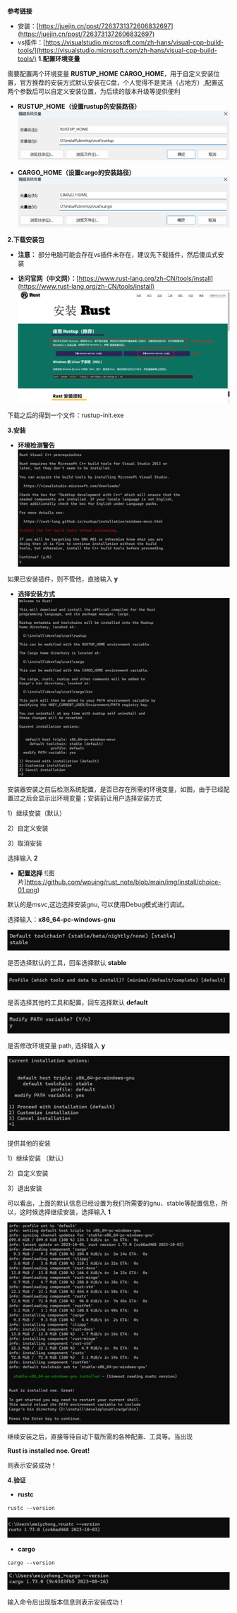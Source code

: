 **参考链接**

* 安装：[https://juejin.cn/post/7263731372606832697](https://juejin.cn/post/7263731372606832697)
* vs插件：[https://visualstudio.microsoft.com/zh-hans/visual-cpp-build-tools/](https://visualstudio.microsoft.com/zh-hans/visual-cpp-build-tools/)
**1.配置环境变量**

需要配置两个环境变量 **RUSTUP_HOME** **CARGO_HOME**，用于自定义安装位置，官方推荐的安装方式默认安装在C盘，个人觉得不是灵活（占地方）,配置这两个参数后可以自定义安装位置，为后续的版本升级等提供便利

* **RUSTUP_HOME（****设置rustup的安装路径****）**
  ![图片](https://github.com/wpuing/rust_note/blob/main/img/install/rustup_home.png)


* **CARGO_HOME（****设置cargo的安装路径****）**
  ![图片](https://github.com/wpuing/rust_note/blob/main/img/install/cargo_home.png)


**2.下载安装包**

* **注意：**
部分电脑可能会存在vs插件未存在，建议先下载插件，然后傻瓜式安装

* **访问官网（中文网）：**[https://www.rust-lang.org/zh-CN/tools/install](https://www.rust-lang.org/zh-CN/tools/install)
  ![图片](https://github.com/wpuing/rust_note/blob/main/img/install/official_website.png)


下载之后的得到一个文件：rustup-init.exe

**3.安装**

* **环境检测警告**
  ![图片](https://github.com/wpuing/rust_note/blob/main/img/install/wrn.png)


如果已安装插件，则不管他，直接输入 **y**

* **选择安装方式**
  ![图片](https://github.com/wpuing/rust_note/blob/main/img/install/insta_mdth.png)


安装器安装之前后检测系统配置，是否已存在所需的环境变量，如图，由于已经配置过之后会显示出环境变量；安装前让用户选择安装方式

1）继续安装（默认）

2）自定义安装

3）取消安装

选择输入 **2**

* **配置选择**
  ![图片]https://github.com/wpuing/rust_note/blob/main/img/install/choice-01.png)


默认的是msvc,这边选择安装gnu, 可以使用Debug模式进行调试。

选择输入：**x86_64-pc-windows-gnu**

![图片](https://github.com/wpuing/rust_note/blob/main/img/install/choice-02.png)


是否选择默认的工具，回车选择默认 **stable**

![图片](https://github.com/wpuing/rust_note/blob/main/img/install/choice-03.png)


是否选择其他的工具和配置，回车选择默认 **default**

![图片](https://github.com/wpuing/rust_note/blob/main/img/install/choice-04.png)


是否修改环境变量 path, 选择输入 **y**

![图片](https://github.com/wpuing/rust_note/blob/main/img/install/choice-05.png)


提供其他的安装

1）继续安装 （默认）

2）自定义安装

3）退出安装

可以看出，上面的默认信息已经设置为我们所需要的gnu、stable等配置信息，所以，这时候选择继续安装，选择输入 **1**

![图片](https://github.com/wpuing/rust_note/blob/main/img/install/choice-06.png)


继续安装之后，直接等待自动下载所需的各种配置、工具等。当出现

**Rust is installed noe. Great!**

则表示安装成功！

**4.验证**

* **rustc**
```plain
rustc --version
```

![图片](https://github.com/wpuing/rust_note/blob/main/img/install/check-01.png)


* **cargo**
```plain
cargo --version
```

![图片](https://github.com/wpuing/rust_note/blob/main/img/install/check-02.png)


输入命令后出现版本信息则表示安装成功！




